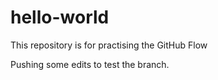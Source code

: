 # hello-world
This repository is for practising the GitHub Flow

Pushing some edits to test the branch.
